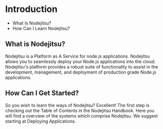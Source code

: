 # Introduction

- What Is Nodejitsu?
- How Can I Learn Nodejitsu?

## What is Nodejitsu?

Nodejitsu is a Platform as A Service for node.js applications. Nodejitsu allows you to seamlessly deploy your Node.js applications into the cloud. Nodejitsu's platform provides a robust suite of functionality to assist in the development, management, and deployment of production grade Node.js applications.

## How Can I Get Started?

So you wish to learn the ways of Nodejitsu? Excellent! The first step is checking out the Table of Contents in the Nodejitsu Handbook. Here you will find a overview of the systems which comprise Nodejitsu. We suggest starting at Deploying Applications.
